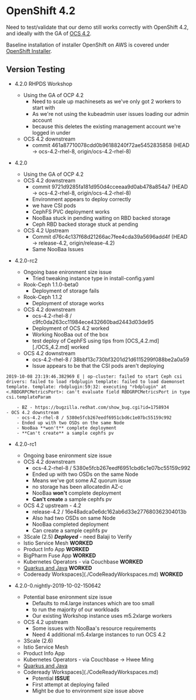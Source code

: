 # OpenShift 4.2

Need to test/validate that our demo still works correctly with 
OpenShift 4.2, and ideally with the GA of [OCS 4.2](./OCS_4.2.md).

Baseline installation of installer OpenShift on AWS is covered under
[OpenShift Installer](OpenShiftInstaller.md).

## Version Testing 
- 4.2.0 RHPDS Workshop
    - Using the GA of OCP 4.2
        - Need to scale up machinesets as we've only got 2 workers to start with
        - As we're not using the kubeadmin user issues loading our admin account
        - because this deletes the existing management account we're logged in under
    - OCS 4.2 downstream
        - commit 461a87710078cdd0b96188240f72ae5452835858 (HEAD -> ocs-4.2-rhel-8, origin/ocs-4.2-rhel-8)

- 4.2.0
    - Using the GA of OCP 4.2
    - OCS 4.2 downstream
        - commit 9721d9285fa181d950d4cceeaa9d0ab478a854a7 (HEAD -> ocs-4.2-rhel-8, origin/ocs-4.2-rhel-8)
        - Environment appears to deploy correctly
        - we have CSI pods
        - CephFS PVC deployment works
        - NooBaa stuck in pending waiting on RBD backed storage
        - Ceph RBD backed storage stuck at pending
    - OCS 4.2 Upstream
        - Commit d76c4c137f68d21266ac7fee4cda39a5696add4f (HEAD -> release-4.2, origin/release-4.2)
        - Same NooBaa Issues
- 4.2.0-rc2
    - Ongoing base enironment size issue
        - Tried tweaking instance type in install-config.yaml
    - Rook-Ceph 1.1.0-beta0
        - Deployment of storage fails
    - Rook-Ceph 1.1.2
        - Deployment of storage works
    - OCS 4.2 downstream
        - ocs-4.2-rhel-8 / c9fc0da263cc11984ece432660bad2443d03de95
        - Deployment of OCS 4.2 worked
        - Working NooBaa out of the box
        - test deploy of CephFS using tips from [OCS_4.2.md][./OCS_4.2.md] worked
    - OCS 4.2 downstream
        - ocs-4.2-rhel-8 / 38bbf13c730bf3201d21d6115299f088be2a0a59
        - Issue appears to be that the CSI pods aren't deploying
```
2019-10-08 23:19:46.382969 E | op-cluster: failed to start Ceph csi drivers: failed to load rbdplugin template: failed to load daemonset template. template: rbdplugin:59:32: executing "rbdplugin" at <.RBDGRPCMetricsPort>: can't evaluate field RBDGRPCMetricsPort in type csi.templateParam
```
        - BZ - https://bugzilla.redhat.com/show_bug.cgi?id=1758934
    - OCS 4.2 downstream
        - ocs-4.2-rhel-8 / 5380e5fcb267eedf6951cbd6c1e07bc55159c992
        - Ended up with two OSDs on the same Node
        - NooBaa **won't** complete deployment
        - **Can't create** a sample cephfs pv
- 4.2.0-rc1
    - Ongoing base enironment size issue
    - OCS 4.2 downstream
        - ocs-4.2-rhel-8 / 5380e5fcb267eedf6951cbd6c1e07bc55159c992
        - Ended up with two OSDs on the same Node
        - Means we've got some AZ quorum issue
        - no storage has been allocatedin AZ-c
        - NooBaa **won't** complete deployment
        - **Can't create** a sample cephfs pv
    - OCS 4.2 upstream - 4.2
        - release-4.2 / 16e48adca0e6dc162ab6d33e277680362304013b
        - Also had two OSDs on same Node
        - NooBaa completed deployment
        - Can create a sample cephfs pv
    - 3Scale (2.5) ***Deployed*** - need Balaji to Verify
    - Istio Service Mesh **WORKED**
    - Product Info App **WORKED**
    - BigPharm Fuse App **WORKED**
    - Kubernetes Operators - via Couchbase **WORKED**
    - [Quarkus and Java](./Quarkus.md) **WORKED**
    - Codeready Workspaces](./CodeReadyWorkspaces.md) **WORKED**


- 4.2.0-0.nightly-2019-10-02-150642
    - Potential base enironment size issue
        - Defaults to m4.large instances which are too small
        - to run the majority of our workloads
        - Our existing Workshop instance uses m5.2xlarge workers
    - OCS 4.2 upstream 
        - Some issues with NooBaa's resource requirements
        - Need 4 additional m5.4xlarge instances to run OCS 4.2
    - 3Scale (2.6)
    - Istio Service Mesh
    - Product Info App
    - Kubernetes Operators - via Couchbase -> Hwee Ming
    - [Quarkus and Java](./Quarkus.md)
    - Codeready Workspaces](./CodeReadyWorkspaces.md)
        - Potential **ISSUE**
        - First attempt at deploying failed
        - Might be due to environment size issue above




